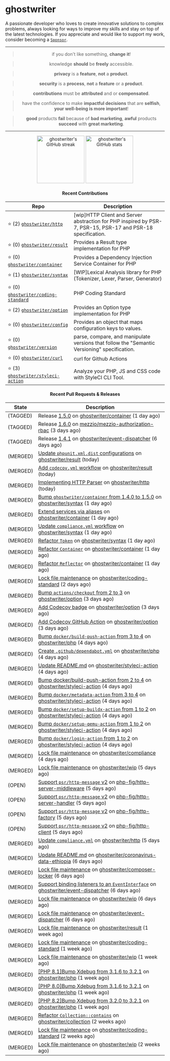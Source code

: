 # ghostwriter

A passionate developer who loves to create innovative solutions to complex problems, always looking for ways to improve my skills and stay on top of the latest technologies. If you appreciate and would like to support my work, consider becoming a [`Sponsor`](https://github.com/sponsors/ghostwriter).

---

<div align="center">

> if you don't like something, **change it**!

> knowledge **should** be **freely** accessible.

> **privacy** is a **feature**, **not** a **product**.

> **security** is a **process**, **not** a **feature** or a **product**.

> **contributions** must be **attributed** and or **compensated**.

> have the confidence to make **impactful decisions** that are **selfish**, **your well-being is more important**!

> **good** products **fail** because of **bad marketing**, **awful** products **succeed** with **great marketing**.

---

<img alt="ghostwriter's GitHub streak" height="150px" src="https://github-readme-streak-stats.herokuapp.com/?cache_seconds=1800&user=ghostwriter">

<img alt="ghostwriter's GitHub stats" height="150px" src="https://github-readme-stats.vercel.app/api?cache_seconds=1800&username=ghostwriter&show_icons=true&count_private=true&hide_title=true&hide_rank=true&icon_color=333">

#### Recent Contributions

| Repo | Description |
| --- | --- |
| ⭐️ (2) [`ghostwriter/http`](https://github.com/ghostwriter/http) | [wip]HTTP Client and Server abstraction for PHP inspired by PSR-7, PSR-15, PSR-17 and PSR-18 specification. |
| ⭐️ (0) [`ghostwriter/result`](https://github.com/ghostwriter/result) | Provides a Result type implementation for PHP |
| ⭐️ (0) [`ghostwriter/container`](https://github.com/ghostwriter/container) | Provides a Dependency Injection Service Container for PHP |
| ⭐️ (1) [`ghostwriter/syntax`](https://github.com/ghostwriter/syntax) | [WIP]Lexical Analysis library for PHP (Tokenizer, Lexer, Parser, Generator) |
| ⭐️ (0) [`ghostwriter/coding-standard`](https://github.com/ghostwriter/coding-standard) | PHP Coding Standard |
| ⭐️ (2) [`ghostwriter/option`](https://github.com/ghostwriter/option) | Provides an Option type implementation for PHP |
| ⭐️ (0) [`ghostwriter/config`](https://github.com/ghostwriter/config) | Provides an object that maps configuration keys to values. |
| ⭐️ (0) [`ghostwriter/version`](https://github.com/ghostwriter/version) | parse, compare, and manipulate versions that follow the &#34;Semantic Versioning&#34; specification. |
| ⭐️ (0) [`ghostwriter/curl`](https://github.com/ghostwriter/curl) | curl for Github Actions |
| ⭐️ (3) [`ghostwriter/styleci-action`](https://github.com/ghostwriter/styleci-action) | Analyze your PHP, JS and CSS code with StyleCI CLI Tool. |

#### Recent Pull Requests & Releases

| State | Description |
| --- | --- |
| (TAGGED) | Release [1.5.0](https://github.com/ghostwriter/container/releases/tag/1.5.0) on [ghostwriter/container](https://github.com/ghostwriter/container) (1 day ago)|
| (TAGGED) | Release [1.6.0](https://github.com/mezzio/mezzio-authorization-rbac/releases/tag/1.6.0) on [mezzio/mezzio-authorization-rbac](https://github.com/mezzio/mezzio-authorization-rbac) (3 days ago)|
| (TAGGED) | Release [1.4.1](https://github.com/ghostwriter/event-dispatcher/releases/tag/1.4.1) on [ghostwriter/event-dispatcher](https://github.com/ghostwriter/event-dispatcher) (6 days ago)|
| (MERGED) | [Update `phpunit.xml.dist` configurations](https://github.com/ghostwriter/result/pull/17) on [ghostwriter/result](https://github.com/ghostwriter/result) (today)|
| (MERGED) | [Add `codecov.yml` workflow](https://github.com/ghostwriter/result/pull/16) on [ghostwriter/result](https://github.com/ghostwriter/result) (today)|
| (MERGED) | [Implementing HTTP Parser](https://github.com/ghostwriter/http/pull/7) on [ghostwriter/http](https://github.com/ghostwriter/http) (today)|
| (MERGED) | [Bump `ghostwriter/container` from 1.4.0 to 1.5.0](https://github.com/ghostwriter/syntax/pull/7) on [ghostwriter/syntax](https://github.com/ghostwriter/syntax) (1 day ago)|
| (MERGED) | [Extend services via aliases](https://github.com/ghostwriter/container/pull/21) on [ghostwriter/container](https://github.com/ghostwriter/container) (1 day ago)|
| (MERGED) | [Update `compliance.yml` workflow](https://github.com/ghostwriter/syntax/pull/6) on [ghostwriter/syntax](https://github.com/ghostwriter/syntax) (1 day ago)|
| (MERGED) | [Refactor `Token`](https://github.com/ghostwriter/syntax/pull/5) on [ghostwriter/syntax](https://github.com/ghostwriter/syntax) (1 day ago)|
| (MERGED) | [Refactor `Container`](https://github.com/ghostwriter/container/pull/20) on [ghostwriter/container](https://github.com/ghostwriter/container) (1 day ago)|
| (MERGED) | [Refactor `Reflector`](https://github.com/ghostwriter/container/pull/19) on [ghostwriter/container](https://github.com/ghostwriter/container) (1 day ago)|
| (MERGED) | [Lock file maintenance](https://github.com/ghostwriter/coding-standard/pull/20) on [ghostwriter/coding-standard](https://github.com/ghostwriter/coding-standard) (2 days ago)|
| (MERGED) | [Bump `actions/checkout` from 2 to 3](https://github.com/ghostwriter/option/pull/35) on [ghostwriter/option](https://github.com/ghostwriter/option) (3 days ago)|
| (MERGED) | [Add Codecov badge](https://github.com/ghostwriter/option/pull/33) on [ghostwriter/option](https://github.com/ghostwriter/option) (3 days ago)|
| (MERGED) | [Add Codecov GitHub Action](https://github.com/ghostwriter/option/pull/32) on [ghostwriter/option](https://github.com/ghostwriter/option) (3 days ago)|
| (MERGED) | [Bump `docker/build-push-action` from 3 to 4](https://github.com/ghostwriter/php/pull/316) on [ghostwriter/php](https://github.com/ghostwriter/php) (4 days ago)|
| (MERGED) | [Create `.github/dependabot.yml`](https://github.com/ghostwriter/php/pull/314) on [ghostwriter/php](https://github.com/ghostwriter/php) (4 days ago)|
| (MERGED) | [Update README.md](https://github.com/ghostwriter/styleci-action/pull/15) on [ghostwriter/styleci-action](https://github.com/ghostwriter/styleci-action) (4 days ago)|
| (MERGED) | [Bump docker/build-push-action from 2 to 4](https://github.com/ghostwriter/styleci-action/pull/14) on [ghostwriter/styleci-action](https://github.com/ghostwriter/styleci-action) (4 days ago)|
| (MERGED) | [Bump `docker/metadata-action` from 3 to 4](https://github.com/ghostwriter/styleci-action/pull/13) on [ghostwriter/styleci-action](https://github.com/ghostwriter/styleci-action) (4 days ago)|
| (MERGED) | [Bump `docker/setup-buildx-action` from 1 to 2](https://github.com/ghostwriter/styleci-action/pull/12) on [ghostwriter/styleci-action](https://github.com/ghostwriter/styleci-action) (4 days ago)|
| (MERGED) | [Bump `docker/setup-qemu-action` from 1 to 2](https://github.com/ghostwriter/styleci-action/pull/11) on [ghostwriter/styleci-action](https://github.com/ghostwriter/styleci-action) (4 days ago)|
| (MERGED) | [Bump `docker/login-action` from 1 to 2](https://github.com/ghostwriter/styleci-action/pull/10) on [ghostwriter/styleci-action](https://github.com/ghostwriter/styleci-action) (4 days ago)|
| (MERGED) | [Lock file maintenance](https://github.com/ghostwriter/compliance/pull/16) on [ghostwriter/compliance](https://github.com/ghostwriter/compliance) (4 days ago)|
| (MERGED) | [Lock file maintenance](https://github.com/ghostwriter/wip/pull/37) on [ghostwriter/wip](https://github.com/ghostwriter/wip) (5 days ago)|
| (OPEN) | [Support `psr/http-message` v2](https://github.com/php-fig/http-server-middleware/pull/9) on [php-fig/http-server-middleware](https://github.com/php-fig/http-server-middleware) (5 days ago)|
| (OPEN) | [Support `psr/http-message` v2](https://github.com/php-fig/http-server-handler/pull/7) on [php-fig/http-server-handler](https://github.com/php-fig/http-server-handler) (5 days ago)|
| (OPEN) | [Support `psr/http-message` v2](https://github.com/php-fig/http-factory/pull/13) on [php-fig/http-factory](https://github.com/php-fig/http-factory) (5 days ago)|
| (OPEN) | [Support `psr/http-message` v2](https://github.com/php-fig/http-client/pull/17) on [php-fig/http-client](https://github.com/php-fig/http-client) (5 days ago)|
| (MERGED) | [Update `compliance.yml`](https://github.com/ghostwriter/http/pull/6) on [ghostwriter/http](https://github.com/ghostwriter/http) (5 days ago)|
| (MERGED) | [Update README.md](https://github.com/ghostwriter/coronavirus-data-ethiopia/pull/1) on [ghostwriter/coronavirus-data-ethiopia](https://github.com/ghostwriter/coronavirus-data-ethiopia) (6 days ago)|
| (MERGED) | [Lock file maintenance](https://github.com/ghostwriter/composer-locker/pull/6) on [ghostwriter/composer-locker](https://github.com/ghostwriter/composer-locker) (6 days ago)|
| (MERGED) | [Support binding listeners to an `EventInterface`](https://github.com/ghostwriter/event-dispatcher/pull/20) on [ghostwriter/event-dispatcher](https://github.com/ghostwriter/event-dispatcher) (6 days ago)|
| (MERGED) | [Lock file maintenance](https://github.com/ghostwriter/wip/pull/35) on [ghostwriter/wip](https://github.com/ghostwriter/wip) (6 days ago)|
| (MERGED) | [Lock file maintenance](https://github.com/ghostwriter/event-dispatcher/pull/19) on [ghostwriter/event-dispatcher](https://github.com/ghostwriter/event-dispatcher) (6 days ago)|
| (MERGED) | [Lock file maintenance](https://github.com/ghostwriter/result/pull/15) on [ghostwriter/result](https://github.com/ghostwriter/result) (1 week ago)|
| (MERGED) | [Lock file maintenance](https://github.com/ghostwriter/coding-standard/pull/19) on [ghostwriter/coding-standard](https://github.com/ghostwriter/coding-standard) (1 week ago)|
| (MERGED) | [Lock file maintenance](https://github.com/ghostwriter/wip/pull/34) on [ghostwriter/wip](https://github.com/ghostwriter/wip) (1 week ago)|
| (MERGED) | [[PHP 8.1]Bump Xdebug from 3.1.6 to 3.2.1](https://github.com/ghostwriter/php/pull/313) on [ghostwriter/php](https://github.com/ghostwriter/php) (1 week ago)|
| (MERGED) | [[PHP 8.0]Bump Xdebug from 3.1.6 to 3.2.1](https://github.com/ghostwriter/php/pull/312) on [ghostwriter/php](https://github.com/ghostwriter/php) (1 week ago)|
| (MERGED) | [[PHP 8.2]Bump Xdebug from 3.2.0 to 3.2.1](https://github.com/ghostwriter/php/pull/311) on [ghostwriter/php](https://github.com/ghostwriter/php) (1 week ago)|
| (MERGED) | [Refactor `Collection::contains`](https://github.com/ghostwriter/collection/pull/13) on [ghostwriter/collection](https://github.com/ghostwriter/collection) (2 weeks ago)|
| (MERGED) | [Lock file maintenance](https://github.com/ghostwriter/coding-standard/pull/18) on [ghostwriter/coding-standard](https://github.com/ghostwriter/coding-standard) (2 weeks ago)|
| (MERGED) | [Lock file maintenance](https://github.com/ghostwriter/wip/pull/33) on [ghostwriter/wip](https://github.com/ghostwriter/wip) (2 weeks ago)|

</div>
